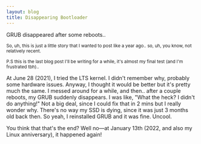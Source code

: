 ```yaml
---
layout: blog
title: Disappearing Bootloader
---
```


GRUB disappeared after some reboots..

<small>So, uh, this is just a little story that I wanted to post like a year ago.. so, uh, you know, not relatively recent.</small>

<small>P.S this is the last blog post I'll be writing for a while, it's almost my final test (and I'm frustrated tbh)..</small>


At June 28 (2021), I tried the LTS kernel. I didn't remember why, probably some hardware issues. Anyway, I thought it would be better but it's pretty much the same. I messed around for a while, and then.. after a couple reboots, my GRUB suddenly disappears. I was like, "What the heck? I didn't do anything!" Not a big deal, since I could fix that in 2 mins but I really wonder why. There's no way my SSD is dying, since it was just 3 months old back then. So yeah, I reinstalled GRUB and it was fine. Uncool.

You think that that's the end? Well no—at January 13th (2022, and also my Linux anniversary), it happened again!
